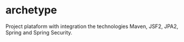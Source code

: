 archetype
=========

Project plataform with integration the technologies Maven, JSF2, JPA2, Spring and Spring Security.
